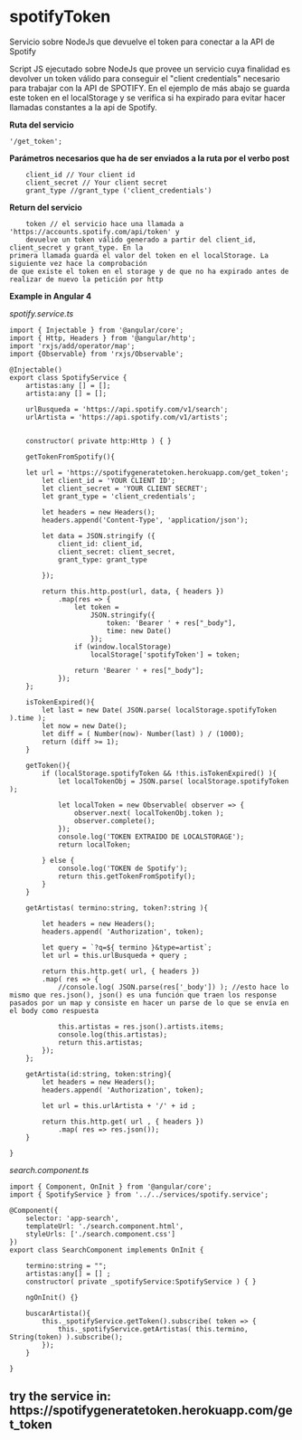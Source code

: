 # spotifyToken
Servicio sobre NodeJs que devuelve el token para conectar a la API de Spotify

Script JS ejecutado sobre NodeJs que provee un servicio cuya finalidad es devolver un token válido 
para conseguir el "client credentials" necesario para trabajar con la API de SPOTIFY.
En el ejemplo de más abajo se guarda este token en el localStorage y se verifica si ha expirado
para evitar hacer llamadas constantes a la api de Spotify.

<b>Ruta del servicio </b>  

    '/get_token';

<b>Parámetros necesarios que ha de ser enviados a la ruta por el verbo post</b>

        client_id // Your client id
        client_secret // Your client secret
        grant_type //grant_type ('client_credentials')

<b>Return del servicio</b>

        token // el servicio hace una llamada a 'https://accounts.spotify.com/api/token' y
        devuelve un token válido generado a partir del client_id, client_secret y grant_type. En la
	primera llamada guarda el valor del token en el localStorage. La siguiente vez hace la comprobación
	de que existe el token en el storage y de que no ha expirado antes de realizar de nuevo la petición por http


<b>Example in Angular 4</b>

*spotify.service.ts*
```
import { Injectable } from '@angular/core';
import { Http, Headers } from '@angular/http';
import 'rxjs/add/operator/map';
import {Observable} from 'rxjs/Observable';

@Injectable()
export class SpotifyService {
    artistas:any [] = [];
    artista:any [] = [];

    urlBusqueda = 'https://api.spotify.com/v1/search';
    urlArtista = 'https://api.spotify.com/v1/artists';


    constructor( private http:Http ) { }

    getTokenFromSpotify(){

	let url = 'https://spotifygeneratetoken.herokuapp.com/get_token';
        let client_id = 'YOUR CLIENT ID';
        let client_secret = 'YOUR CLIENT SECRET';
        let grant_type = 'client_credentials';

        let headers = new Headers();
		headers.append('Content-Type', 'application/json');

        let data = JSON.stringify ({
            client_id: client_id,
            client_secret: client_secret,
            grant_type: grant_type

        });

        return this.http.post(url, data, { headers })
            .map(res => {
                let token =
                    JSON.stringify({
                        token: 'Bearer ' + res["_body"],
                        time: new Date()
                    });
                if (window.localStorage)
                    localStorage['spotifyToken'] = token;

                return 'Bearer ' + res["_body"];
            });
    };

    isTokenExpired(){
        let last = new Date( JSON.parse( localStorage.spotifyToken ).time );
        let now = new Date();
        let diff = ( Number(now)- Number(last) ) / (1000);
        return (diff >= 1);
    }

    getToken(){
        if (localStorage.spotifyToken && !this.isTokenExpired() ){
            let localTokenObj = JSON.parse( localStorage.spotifyToken );

            let localToken = new Observable( observer => {
                observer.next( localTokenObj.token );
                observer.complete();
            });
            console.log('TOKEN EXTRAIDO DE LOCALSTORAGE');
            return localToken;

        } else {
            console.log('TOKEN de Spotify');
            return this.getTokenFromSpotify();
        }
    }

    getArtistas( termino:string, token?:string ){

        let headers = new Headers();
        headers.append( 'Authorization', token);

        let query = `?q=${ termino }&type=artist`;
        let url = this.urlBusqueda + query ;

        return this.http.get( url, { headers })
        .map( res => {
            //console.log( JSON.parse(res['_body']) ); //esto hace lo mismo que res.json(), json() es una función que traen los response pasados por un map y consiste en hacer un parse de lo que se envía en el body como respuesta

            this.artistas = res.json().artists.items;
			console.log(this.artistas);
            return this.artistas;
        });
    };

    getArtista(id:string, token:string){
        let headers = new Headers();
        headers.append( 'Authorization', token);

        let url = this.urlArtista + '/' + id ;

        return this.http.get( url , { headers })
            .map( res => res.json());
    }

}

```
*search.component.ts*
```
import { Component, OnInit } from '@angular/core';
import { SpotifyService } from '../../services/spotify.service';

@Component({
    selector: 'app-search',
    templateUrl: './search.component.html',
    styleUrls: ['./search.component.css']
})
export class SearchComponent implements OnInit {

    termino:string = "";
    artistas:any[] = [] ;
    constructor( private _spotifyService:SpotifyService ) { }

    ngOnInit() {}

    buscarArtista(){
		this._spotifyService.getToken().subscribe( token => {
            this._spotifyService.getArtistas( this.termino, String(token) ).subscribe();
        });
    }

}
```
<h2>try the service in: https://spotifygeneratetoken.herokuapp.com/get_token</2>
